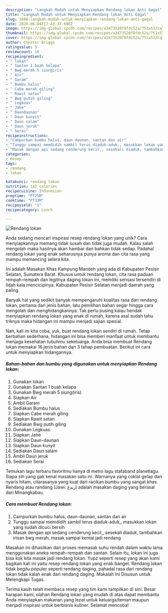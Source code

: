 ```yaml
---
description: "Langkah Mudah untuk Menyiapkan Rendang lokan Anti Gagal"
title: "Langkah Mudah untuk Menyiapkan Rendang lokan Anti Gagal"
slug: 1698-langkah-mudah-untuk-menyiapkan-rendang-lokan-anti-gagal
date: 2020-06-04T17:42:37.696Z
image: https://img-global.cpcdn.com/recipes/a3473520f8fdc52a/751x532cq70/rendang-lokan-foto-resep-utama.jpg
thumbnail: https://img-global.cpcdn.com/recipes/a3473520f8fdc52a/751x532cq70/rendang-lokan-foto-resep-utama.jpg
cover: https://img-global.cpcdn.com/recipes/a3473520f8fdc52a/751x532cq70/rendang-lokan-foto-resep-utama.jpg
author: Chester Briggs
ratingvalue: 5
reviewcount: 10
recipeingredient:
- " lokan"
- " Santan 1 buah kelapa"
- " Bwg merah 5 siungiris"
- " Air"
- " Garam"
- " Bumbu halus"
- " Cabe merah giling"
- " Rawit setan"
- " Bwg putih giling"
- " Legkuas"
- " Jahe"
- " Daundaunan"
- " Daun kunyit"
- " Daun salam"
- " Daun jeruk"
- " Serai"
recipeinstructions:
- "Campurkan bumbu halus, daun-daunan, santan dan air"
- "Tunggu sampai memdidih sambil terus diaduk-aduk,, masukkan lokan yang sudah dicuci bersih"
- "Masak dengan api sedang cenderung kecil,, sesekali diaduk, tambahkan irisan bwg merah, masak sampai kental jadi rendang"
categories:
- Resep
tags:
- rendang
- lokan

katakunci: rendang lokan 
nutrition: 142 calories
recipecuisine: Indonesian
preptime: "PT25M"
cooktime: "PT33M"
recipeyield: "1"
recipecategory: Lunch

---
```



![Rendang lokan](https://img-global.cpcdn.com/recipes/a3473520f8fdc52a/751x532cq70/rendang-lokan-foto-resep-utama.jpg)

Anda sedang mencari inspirasi resep rendang lokan yang unik? Cara menyiapkannya memang tidak susah dan tidak juga mudah. Kalau salah mengolah maka hasilnya akan hambar dan bahkan tidak sedap. Padahal rendang lokan yang enak seharusnya punya aroma dan cita rasa yang mampu memancing selera kita.

Ini adalah Masakan Khas Kampung Mandeh yang ada di Kabupaten Pesisir Selatan, Sumatera Barat. Khusus untuk rendang lokan, cita rasa paduan rempah-rempah dan legitnya daging lokan ini, memiliki sensasi tersendiri di lidah kala mencicipinya. Kabupaten Pesisir Selatan menjadi daerah yang paling.

Banyak hal yang sedikit banyak mempengaruhi kualitas rasa dari rendang lokan, pertama dari jenis bahan, lalu pemilihan bahan segar hingga cara mengolah dan menghidangkannya. Tak perlu pusing kalau hendak menyiapkan rendang lokan yang enak di rumah, karena asal sudah tahu triknya maka hidangan ini mampu menjadi sajian spesial.


Nah, kali ini kita coba, yuk, buat rendang lokan sendiri di rumah. Tetap berbahan sederhana, hidangan ini bisa memberi manfaat untuk membantu menjaga kesehatan tubuhmu sekeluarga. Anda bisa membuat Rendang lokan memakai 16 jenis bahan dan 3 tahap pembuatan. Berikut ini cara untuk menyiapkan hidangannya.

<!--inarticleads1-->

##### Bahan-bahan dan bumbu yang digunakan untuk menyiapkan Rendang lokan:

1. Gunakan  lokan
1. Gunakan  Santan 1 buah kelapa
1. Gunakan  Bwg merah 5 siung(iris)
1. Siapkan  Air
1. Ambil  Garam
1. Sediakan  Bumbu halus
1. Siapkan  Cabe merah giling
1. Siapkan  Rawit setan
1. Sediakan  Bwg putih giling
1. Gunakan  Legkuas
1. Siapkan  Jahe
1. Siapkan  Daun-daunan
1. Siapkan  Daun kunyit
1. Sediakan  Daun salam
1. Ambil  Daun jeruk
1. Sediakan  Serai


Temukan lagu terbaru favoritmu hanya di metro lagu stafaband planetlagu. Siapa sih yang gak kenal masakan satu ini. Warnanya yang coklat gelap dan nyaris hitam, citarasanya yang kuat dari racikan bumbu yang sangat khas. Rendang atau randang (Jawi: رندڠ) adalah masakan daging yang berasal dari Minangkabau. 

<!--inarticleads2-->

##### Cara membuat Rendang lokan:

1. Campurkan bumbu halus, daun-daunan, santan dan air
1. Tunggu sampai memdidih sambil terus diaduk-aduk,, masukkan lokan yang sudah dicuci bersih
1. Masak dengan api sedang cenderung kecil,, sesekali diaduk, tambahkan irisan bwg merah, masak sampai kental jadi rendang


Masakan ini dihasilkan dari proses memasak suhu rendah dalam waktu lama menggunakan aneka rempah-rempah dan santan. Selain itu, lokan ini juga bisa kok kita masak jadi rendang lokan. Yupz seperti resep yang akan kami bagikan kali ini yaitu resep rendang lokan yang enak banget. Rendang lokan tidak begitu populer seperti rendang daging, pahadal rasa dari rendang lokan tidak kalah enak dari rendang daging. Makalah Ini Disusun untuk Melengkapi Tugas. 

Terima kasih telah membaca resep yang tim kami tampilkan di sini. Besar harapan kami, olahan Rendang lokan yang mudah di atas dapat membantu Anda menyiapkan makanan yang lezat untuk keluarga/teman maupun menjadi inspirasi untuk berbisnis kuliner. Selamat mencoba!

